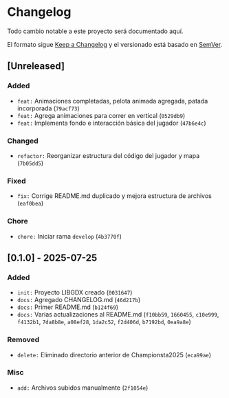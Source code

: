 # Changelog

Todo cambio notable a este proyecto será documentado aquí.

El formato sigue [Keep a Changelog](https://keepachangelog.com/es/1.0.0/)
y el versionado está basado en [SemVer](https://semver.org/lang/es/).

## [Unreleased]

### Added
- `feat:` Animaciones completadas, pelota animada agregada, patada incorporada (`79acf73`)
- `feat:` Agrega animaciones para correr en vertical (`0529db9`)
- `feat:` Implementa fondo e interacción básica del jugador (`47b6e4c`)

### Changed
- `refactor:` Reorganizar estructura del código del jugador y mapa (`7b05dd5`)

### Fixed
- `fix:` Corrige README.md duplicado y mejora estructura de archivos (`eaf0bea`)

### Chore
- `chore:` Iniciar rama `develop` (`4b3770f`)

## [0.1.0] - 2025-07-25

### Added
- `init:` Proyecto LIBGDX creado (`0031647`)
- `docs:` Agregado CHANGELOG.md (`46d217b`)
- `docs:` Primer README.md (`b124f69`)
- `docs:` Varias actualizaciones al README.md (`f10bb59`, `1660455`, `c10e999`, `f4132b1`, `7da8b8e`, `a08ef28`, `1da2c52`, `f2d406d`, `b7192bd`, `0ea9a8e`)

### Removed
- `delete:` Eliminado directorio anterior de Championsta2025 (`eca99ae`)

### Misc
- `add:` Archivos subidos manualmente (`2f1054e`)
